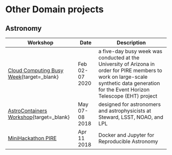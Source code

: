 # Other Domain projects

## Astronomy

| Workshop | Date | Description |
|----------|------|-------------|
| [Cloud Computing Busy Week](http://bhpire.arizona.edu/2020/02/18/cloud-computing-busy-week/){target=_blank} | Feb 02-07 2020 | a five-day busy week was conducted at the University of Arizona in order for PIRE members to work on large-scale synthetic data generation for the Event Horizon Telescope (EHT) project |
| [AstroContainers Workshop](https://astcon.github.io/2018-05-workshop/){target=_blank} | May 07-08 2018 | designed for astronomers and astrophysicists at Steward, LSST, NOAO, and LPL |
| [MiniHackathon PIRE](https://astcon.github.io/2018-04-hackathon/) | Apr 11 2018 | Docker and Jupyter for Reproducible Astronomy |
